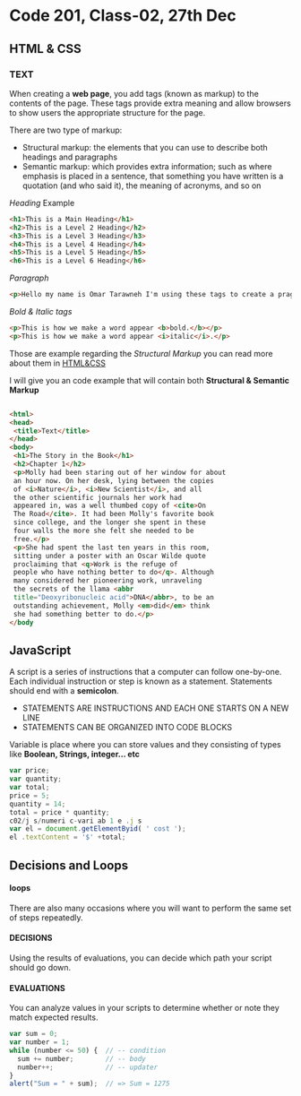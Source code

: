 # Code 201, Class-02, 27th Dec

## HTML & CSS

### TEXT

When creating a **web page**, you add tags
(known as markup) to the contents of the
page. These tags provide extra meaning
and allow browsers to show users the
appropriate structure for the page.

There are two type of markup:

- Structural markup: the elements that you can use to
  describe both headings and paragraphs
- Semantic markup: which provides extra information; such
  as where emphasis is placed in a sentence, that something
  you have written is a quotation (and who said it), the
  meaning of acronyms, and so on

_*Heading*_ Example

```Html
<h1>This is a Main Heading</h1>
<h2>This is a Level 2 Heading</h2>
<h3>This is a Level 3 Heading</h3>
<h4>This is a Level 4 Heading</h4>
<h5>This is a Level 5 Heading</h5>
<h6>This is a Level 6 Heading</h6>
```

_*Paragraph*_

```Html
<p>Hello my name is Omar Tarawneh I'm using these tags to create a pragraph</p>
```

_*Bold & Italic tags*_

```html
<p>This is how we make a word appear <b>bold.</b></p>
<p>This is how we make a word appear <i>italic</i>.</p>
```

Those are example regarding the _Structural Markup_ you can read more about them in [HTML&CSS](https://wtf.tw/ref/duckett.pdf)

I will give you an code example that will contain both **Structural & Semantic Markup**

```HTML

<html>
<head>
 <title>Text</title>
</head>
<body>
 <h1>The Story in the Book</h1>
 <h2>Chapter 1</h2>
 <p>Molly had been staring out of her window for about
 an hour now. On her desk, lying between the copies
 of <i>Nature</i>, <i>New Scientist</i>, and all
 the other scientific journals her work had
 appeared in, was a well thumbed copy of <cite>On
 The Road</cite>. It had been Molly's favorite book
 since college, and the longer she spent in these
 four walls the more she felt she needed to be
 free.</p>
 <p>She had spent the last ten years in this room,
 sitting under a poster with an Oscar Wilde quote
 proclaiming that <q>Work is the refuge of
 people who have nothing better to do</q>. Although
 many considered her pioneering work, unraveling
 the secrets of the llama <abbr
 title="Deoxyribonucleic acid">DNA</abbr>, to be an
 outstanding achievement, Molly <em>did</em> think
 she had something better to do.</p>
</body
```

## JavaScript

A script is a series of instructions that a computer can follow one-by-one.
Each individual instruction or step is known as a statement.
Statements should end with a **semicolon**.

- STATEMENTS ARE INSTRUCTIONS AND
  EACH ONE STARTS ON A NEW LINE
- STATEMENTS CAN BE ORGANIZED
  INTO CODE BLOCKS

Variable is place where you can store values
and they consisting of types like **Boolean, Strings, integer... etc**

```JavaScript
var price;
var quantity;
var total;
price = 5;
quantity = 14;
total = price * quantity;
c02/j s/numeri c-vari ab 1 e .j s
var el = document.getElementByid( ' cost ');
el .textContent = '$' +total;
```

## Decisions and Loops

#### loops

There are also many
occasions where you will
want to perform the same
set of steps repeatedly.

#### DECISIONS

Using the results of
evaluations, you can
decide which path your
script should go down.

#### EVALUATIONS

You can analyze values in
your scripts to determine
whether or note they
match expected results.

```JavaScript
var sum = 0;
var number = 1;
while (number <= 50) {  // -- condition
  sum += number;        // -- body
  number++;             // -- updater
}
alert("Sum = " + sum);  // => Sum = 1275
```
